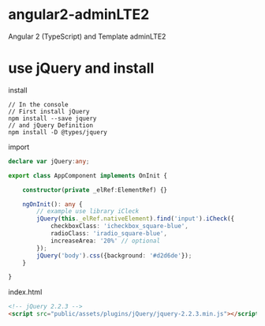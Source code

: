 # angular2-adminLTE2
Angular 2 (TypeScript) and Template adminLTE2


# use jQuery and install
install

```
// In the console
// First install jQuery
npm install --save jquery
// and jQuery Definition
npm install -D @types/jquery
```

import
```typescript
declare var jQuery:any;

export class AppComponent implements OnInit {

    constructor(private _elRef:ElementRef) {}

    ngOnInit(): any {
        // example use library iCleck
        jQuery(this._elRef.nativeElement).find('input').iCheck({
            checkboxClass: 'icheckbox_square-blue',
            radioClass: 'iradio_square-blue',
            increaseArea: '20%' // optional
        });
        jQuery('body').css({background: '#d2d6de'});
    }

}
```

index.html
```html
<!-- jQuery 2.2.3 -->
<script src="public/assets/plugins/jQuery/jquery-2.2.3.min.js"></script>
```